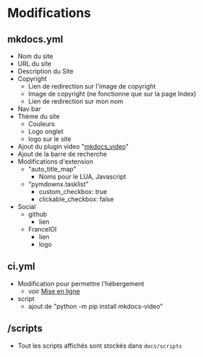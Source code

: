 # Modifications

## mkdocs.yml

- Nom du site
- URL du site
- Description du Site
- Copyright
    - Lien de redirection sur l'image de copyright
    - Image de copyright (ne fonctionne que sur la page Index)
    - Lien de redirection sur mon nom
- Nav bar
- Thème du site 
    - Couleurs
    - Logo onglet
    - logo sur le site
- Ajout du plugin video "[mkdocs_video](https://github.com/soulless-viewer/mkdocs-video)"
- Ajout de la barre de recherche
- Modifications d'extension 
    - "auto_title_map"
        - Noms pour le LUA, Javascript
    - "pymdownx.tasklist"
       - custom_checkbox:    true
       - clickable_checkbox: false
- Social
    - github
        - lien
    - FranceIOI
        - lien
        - logo

## ci.yml

- Modification pour permettre l'hébergement
    - voir [Mise en ligne](mise_en_ligne.md)
- script
    - ajout de "python -m pip install mkdocs-video"


## /scripts

- Tout les scripts affichés sont stockés dans ```docs/scripts```